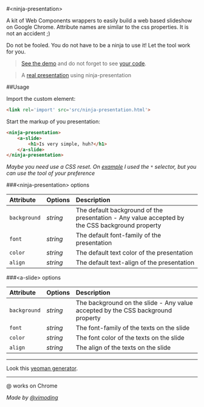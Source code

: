 #&lt;ninja-presentation&gt;

A kit of Web Components wrappers to easily build a web based slideshow on Google Chrome.
Attribute names are similar to the css properties. It is not an accident ;)

Do not be fooled. You do not have to be a ninja to use it! Let the tool work for you.

> [See the demo](http://viniciusalmeida.github.io/ninja-presentation/#1) and do not forget to see [your code](https://github.com/viniciusalmeida/ninja-presentation/blob/gh-pages/index.html).

> A [real presentation](http://viniciusalmeida.github.io/presentations/introducing-the-gruntjs) using ninja-presentation

##Usage

Import the custom element:
```html
<link rel='import' src='src/ninja-presentation.html'>
```

Start the markup of you presentation:
```html
<ninja-presentation>
	<a-slide>
		<h1>Is very simple, huh?</h1>
	</a-slide>
</ninja-presentation>
```

*Maybe you need use a CSS reset. On [example](http://viniciusalmeida.github.io/ninja-presentation) I used the ```*``` selector, but you can use the tool of your preference*

###&lt;ninja-presentation&gt; options

|Attribute|Options|Description|
|:--------|:------|:----------|
|`background`|*string*|The default background of the presentation - Any value accepted by the CSS background property|
|`font`|*string*|The default font-family of the presentation|
|`color`|*string*|The default text color of the presentation|
|`align`|*string*|The default text-align of the presentation|

###&lt;a-slide&gt; options

|Attribute|Options|Description|
|:--------|:------|:----------|
|`background`|*string*|The background on the slide - Any value accepted by the CSS background property|
|`font`|*string*|The font-family of the texts on the slide|
|`color`|*string*|The font color of the texts on the slide|
|`align`|*string*|The align of the texts on the slide|

---

Look this [yeoman generator](https://github.com/rafinskipg/generator-webcomponents/).

---

@ works on Chrome

*Made by [@vimoding](https://twitter.com/vimoding)*
